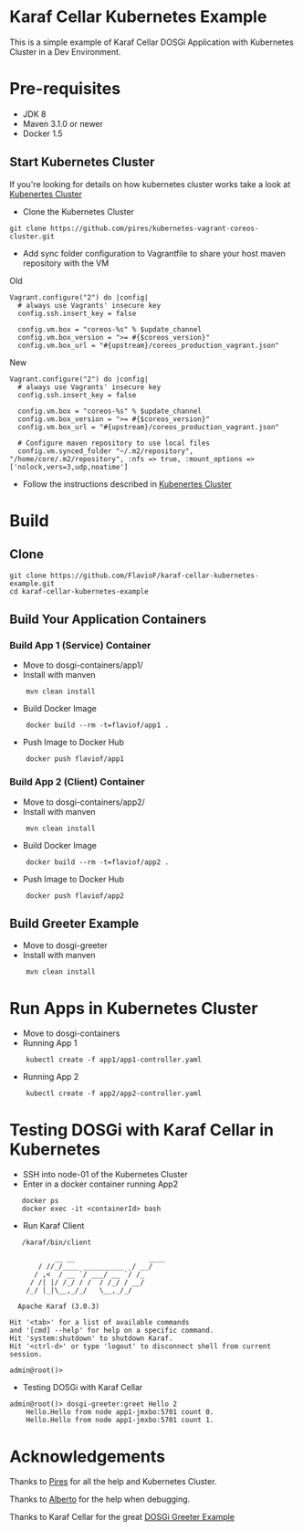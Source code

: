 Karaf Cellar Kubernetes Example
============================
This is a simple example of Karaf Cellar DOSGi Application with Kubernetes Cluster in a Dev Environment.

# Pre-requisites

* JDK 8
* Maven 3.1.0 or newer
* Docker 1.5

## Start Kubernetes Cluster
If you're looking for details on how kubernetes cluster works take a look at [Kubenertes Cluster](https://github.com/pires/kubernetes-vagrant-coreos-cluster)

* Clone the Kubernetes Cluster
```
git clone https://github.com/pires/kubernetes-vagrant-coreos-cluster.git
```
* Add sync folder configuration to Vagrantfile to share your host maven repository with the VM

Old
```
Vagrant.configure("2") do |config|
  # always use Vagrants' insecure key
  config.ssh.insert_key = false

  config.vm.box = "coreos-%s" % $update_channel
  config.vm.box_version = ">= #{$coreos_version}"
  config.vm.box_url = "#{upstream}/coreos_production_vagrant.json"
```
New
```
Vagrant.configure("2") do |config|
  # always use Vagrants' insecure key
  config.ssh.insert_key = false

  config.vm.box = "coreos-%s" % $update_channel
  config.vm.box_version = ">= #{$coreos_version}"
  config.vm.box_url = "#{upstream}/coreos_production_vagrant.json"

  # Configure maven repository to use local files
  config.vm.synced_folder "~/.m2/repository", "/home/core/.m2/repository", :nfs => true, :mount_options => ['nolock,vers=3,udp,noatime']
```
* Follow the instructions described in [Kubenertes Cluster](https://github.com/pires/kubernetes-vagrant-coreos-cluster)

# Build

## Clone
```
git clone https://github.com/FlavioF/karaf-cellar-kubernetes-example.git
cd karaf-cellar-kubernetes-example
```

## Build Your Application Containers
### Build App 1 (Service) Container

* Move to dosgi-containers/app1/
* Install with manven
```
    mvn clean install
```
* Build Docker Image
```
    docker build --rm -t=flaviof/app1 .
```
* Push Image to Docker Hub
```
    docker push flaviof/app1
```

### Build App 2 (Client) Container
* Move to dosgi-containers/app2/
* Install with manven
```
    mvn clean install
```
* Build Docker Image
```
    docker build --rm -t=flaviof/app2 .
```
* Push Image to Docker Hub
```
    docker push flaviof/app2
```

## Build Greeter Example
* Move to dosgi-greeter
* Install with manven
```
    mvn clean install
```

# Run Apps in Kubernetes Cluster
* Move to dosgi-containers
* Running App 1
```
    kubectl create -f app1/app1-controller.yaml 
```
* Running App 2
```
    kubectl create -f app2/app2-controller.yaml 
```

# Testing DOSGi with Karaf Cellar in Kubernetes
* SSH into node-01 of the Kubernetes Cluster
* Enter in a docker container running App2
```
   docker ps
   docker exec -it <containerId> bash
```
* Run Karaf Client
```
   /karaf/bin/client

           __ __                  ____      
       / //_/____ __________ _/ __/      
      / ,<  / __ `/ ___/ __ `/ /_        
     / /| |/ /_/ / /  / /_/ / __/        
    /_/ |_|\__,_/_/   \__,_/_/         

  Apache Karaf (3.0.3)

Hit '<tab>' for a list of available commands
and '[cmd] --help' for help on a specific command.
Hit 'system:shutdown' to shutdown Karaf.
Hit '<ctrl-d>' or type 'logout' to disconnect shell from current session.

admin@root()> 
```

* Testing DOSGi with Karaf Cellar
```
admin@root()> dosgi-greeter:greet Hello 2
    Hello.Hello from node app1-jmxbo:5701 count 0.
    Hello.Hello from node app1-jmxbo:5701 count 1.
```

# Acknowledgements

Thanks to [Pires](https://github.com/pires) for all the help and Kubernetes Cluster.

Thanks to [Alberto](https://github.com/albertocsm) for the help when debugging.

Thanks to Karaf Cellar for the great [DOSGi Greeter Example](https://github.com/apache/karaf-cellar/tree/master/samples/dosgi-greeter) 

